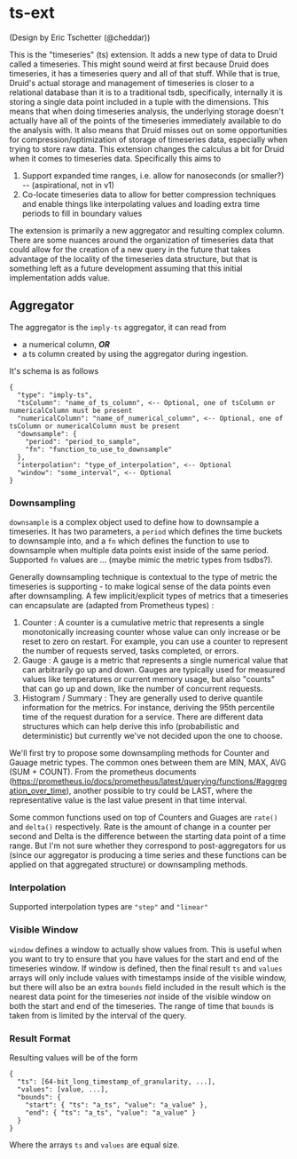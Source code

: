 <!--
  ~ Copyright (c) Imply Data, Inc. All rights reserved.
  ~
  ~ This software is the confidential and proprietary information
  ~ of Imply Data, Inc. You shall not disclose such Confidential
  ~ Information and shall use it only in accordance with the terms
  ~ of the license agreement you entered into with Imply.
  -->

# ts-ext
(Design by Eric Tschetter (@cheddar))

This is the "timeseries" (ts) extension.  It adds a new type of data to Druid called a timeseries.  This might sound weird at first because Druid does timeseries, it has a timeseries query and all of that stuff.  While that is true, Druid's actual storage and management of timeseries is closer to a relational database than it is to a traditional tsdb, specifically, internally it is storing a single data point included in a tuple with the dimensions.  This means that when doing timeseries analysis, the underlying storage doesn't actually have all of the points of the timeseries immediately available to do the analysis with.  It also means that Druid misses out on some opportunities for compression/optimization of storage of timeseries data, especially when trying to store raw data.  This extension changes the calculus a bit for Druid when it comes to timeseries data.  Specifically this aims to

1. Support expanded time ranges, i.e. allow for nanoseconds (or smaller?)  -- (aspirational, not in v1)
2. Co-locate timeseries data to allow for better compression techniques and enable things like interpolating values and loading extra time periods to fill in boundary values

The extension is primarily a new aggregator and resulting complex column.  There are some nuances around the organization of timeseries data that could allow for the creation of a new query in the future that takes advantage of the locality of the timeseries data structure, but that is something left as a future development assuming that this initial implementation adds value.

## Aggregator

The aggregator is the `imply-ts` aggregator, it can read from

* a numerical column, ***OR***
* a ts column created by using the aggregator during ingestion.

It's schema is as follows

```
{
  "type": "imply-ts",
  "tsColumn": "name_of_ts_column", <-- Optional, one of tsColumn or numericalColumn must be present
  "numericalColumn": "name_of_numerical_column", <-- Optional, one of tsColumn or numericalColumn must be present
  "downsample": {
    "period": "period_to_sample", 
    "fn": "function_to_use_to_downsample"
  },
  "interpolation": "type_of_interpolation", <-- Optional
  "window": "some_interval", <-- Optional
}
```

### Downsampling

`downsample` is a complex object used to define how to downsample a timeseries.  It has two parameters, a `period` 
which defines the time buckets to downsample into, and a `fn` which defines the function to use to downsample when multiple data points exist inside of the same period.  Supported `fn` values are ...  (maybe mimic the metric types from tsdbs?).

Generally downsampling technique is contextual to the type of metric the timeseries is supporting - to make logical 
sense of the data points even after downsampling. A few implicit/explicit types of metrics that a timeseries can 
encapsulate are (adapted from Prometheus types) : 
1. Counter : A counter is a cumulative metric that represents a single monotonically increasing counter whose value can only increase or be reset to zero on restart. For example, you can use a counter to represent the number of requests served, tasks completed, or errors.
2. Gauge : A gauge is a metric that represents a single numerical value that can arbitrarily go up and down. Gauges are typically used for measured values like temperatures or current memory usage, but also "counts" that can go up and down, like the number of concurrent requests.
3. Histogram / Summary : They are generally used to derive quantile information for the metrics. For instance, 
   deriving the 95th percentile time of the request duration for a service. There are different data structures 
   which can help derive this info (probabilistic and deterministic) but currently we've not decided upon the one to 
   choose.
   
We'll first try to propose some downsampling methods for Counter and Gauage metric types. The common ones between 
them are MIN, MAX, AVG (SUM + COUNT). From the prometheus documents (https://prometheus.io/docs/prometheus/latest/querying/functions/#aggregation_over_time), another possible to try could be LAST, where 
the representative value is the last value present in that time interval.

Some common functions used on top of Counters and Guages are ```rate()``` and ```delta()```  respectively. Rate is 
the amount of change in a counter per second and Delta is the difference between the starting data 
point of a time range. But I'm not sure whether they correspond to post-aggregators for us 
(since our aggregator is producing a time series and these functions can be applied on that aggregated structure)
or downsampling methods.
    
### Interpolation
Supported interpolation types are `"step"` and `"linear"`

### Visible Window
`window` defines a window to actually show values from.  This is useful when you want to try to ensure that you have values for the start and end of the timeseries window.  If window is defined, then the final result `ts` and `values` arrays will only include values with timestamps inside of the visible window, but there will also be an extra `bounds` field included in the result which is the nearest data point for the timeseries *not* inside of the visible window on both the start and end of the timeseries.  The range of time that `bounds` is taken from is limited by the interval of the query.

### Result Format

Resulting values will be of the form

```
{
  "ts": [64-bit_long_timestamp_of_granularity, ...],
  "values": [value, ...],
  "bounds": {
    "start": { "ts": "a_ts", "value": "a_value" },
    "end": { "ts": "a_ts", "value": "a_value" }
  }
}
```

Where the arrays `ts` and `values` are equal size.
